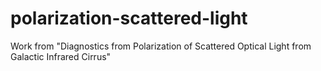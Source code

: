 # polarization-scattered-light
Work from "Diagnostics from Polarization of Scattered Optical Light from Galactic Infrared Cirrus"
